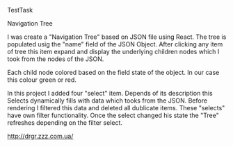 TestTask

Navigation Tree

I was create a "Navigation Tree" based on JSON file using React. The tree is populated usig the "name" field of the JSON Object. After clicking any item of tree this item expand and display the underlying children nodes which I took from the nodes of the JSON.

Each child node colored based on the field state of the object. In our case this colour green or red.

In this project I added four "select" item. Depends of its description this Selects dynamically fills with data which tooks from the JSON. Before rendering I filtered this data and deleted all dublicate items. These "selects" have own filter functionality. Once the select changed his state the "Tree" refreshes depending on the filter select.

http://drgr.zzz.com.ua/
